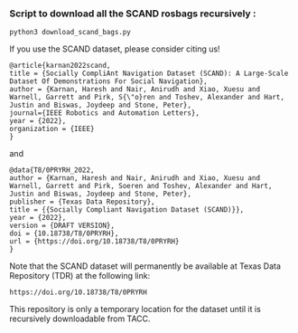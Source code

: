 ### Script to download all the SCAND rosbags recursively :

~~~ 
python3 download_scand_bags.py
~~~

If you use the SCAND dataset, please consider citing us!

~~~
@article{karnan2022scand,
title = {Socially CompliAnt Navigation Dataset (SCAND): A Large-Scale Dataset Of Demonstrations For Social Navigation},
author = {Karnan, Haresh and Nair, Anirudh and Xiao, Xuesu and Warnell, Garrett and Pirk, S{\"o}ren and Toshev, Alexander and Hart, Justin and Biswas, Joydeep and Stone, Peter},
journal={IEEE Robotics and Automation Letters},
year = {2022},
organization = {IEEE}
}
~~~
and
~~~
@data{T8/0PRYRH_2022,
author = {Karnan, Haresh and Nair, Anirudh and Xiao, Xuesu and Warnell, Garrett and Pirk, Soeren and Toshev, Alexander and Hart, Justin and Biswas, Joydeep and Stone, Peter},
publisher = {Texas Data Repository},
title = {{Socially Compliant Navigation Dataset (SCAND)}},
year = {2022},
version = {DRAFT VERSION},
doi = {10.18738/T8/0PRYRH},
url = {https://doi.org/10.18738/T8/0PRYRH}
}
~~~


Note that the SCAND dataset will permanently be available at Texas Data Repository (TDR) at the following link: 
~~~
https://doi.org/10.18738/T8/0PRYRH
~~~
This repository is only a temporary location for the dataset until it is recursively downloadable from TACC.